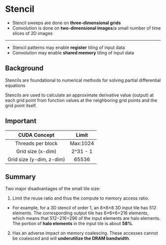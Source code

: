 # Stencil
- Stencil sweeps are done on **three-dimensional grids**
- Convolution is done on **two-dimensional images**/a small number of time slices of 2D images
---
- Stencil patterns may enable **register** tiling of input data
- Convolution may enable **shared memory** tiling of input data

## Background
Stencils are foundational to numerical methods for solving partial differential equations

Stencils are used to calculate an approximate derivative value (output) at each grid point from function values at the neighboring grid points and the grid point itself.

## Important
|**CUDA Concept**|**Limit**|
|:--------------:|:-------:|
|Threads per block|Max:1024|
|Grid size (x-dim)|2^31 - 1|
|Grid size (y-dim, z-dim)|65536|

## Summary
Two major disadvantages of the small tile size:

1. Limit the reuse ratio and thus the compute to memory access ratio.
- For example, for a 3D stencil of order 1, an 8×8×8 3D input tile has 512 elements. The corresponding output tile has 6×6×6=216 elements, which means that 512−216=296 of the input elements are halo elements. The portion of **halo elements** in the input tile is about **58%**.
2. Has an adverse impact on memory coalescing. These accesses cannot be coalesced and will **underutilize the DRAM bandwidth**. 
